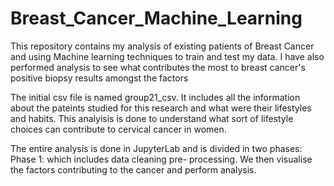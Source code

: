 # Breast_Cancer_Machine_Learning
This repository contains my analysis of existing patients of Breast Cancer and using Machine learning techniques to train and test my data. I have also performed analysis to see what contributes the most to breast cancer's positive biopsy results amongst the factors 

The initial csv file is named group21_csv. It includes all the information about the pateints studied for this research and what were their lifestyles and habits. This analyisis is done to understand what sort of lifestyle choices can contribute to cervical cancer in women. 

The entire analysis is done in JupyterLab and is divided in two phases:
Phase 1: which includes data cleaning pre- processing. We then visualise the factors contributing to the cancer and perform analysis.
